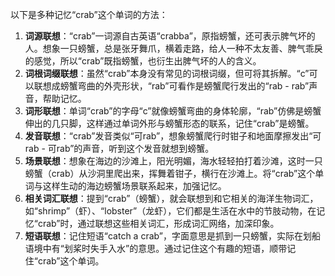 以下是多种记忆“crab”这个单词的方法：
1. **词源联想**：“crab”一词源自古英语“crabba”，原指螃蟹，还可表示脾气坏的人。想象一只螃蟹，总是张牙舞爪，横着走路，给人一种不太友善、脾气乖戾的感觉，所以“crab”既指螃蟹，也衍生出脾气坏的人的含义。
2. **词根词缀联想**：虽然“crab”本身没有常见的词根词缀，但可将其拆解。“c”可以联想成螃蟹弯曲的外壳形状，“rab”可看作是螃蟹爬行发出的“rab - rab”声音，帮助记忆。
3. **词形联想**：单词“crab”的字母“c”就像螃蟹弯曲的身体轮廓，“rab”仿佛是螃蟹伸出的几只脚，这样通过单词外形与螃蟹形态的联系，记住“crab”是螃蟹。
4. **发音联想**：“crab”发音类似“可rab”，想象螃蟹爬行时钳子和地面摩擦发出“可rab - 可rab”的声音，听到这个发音就想到螃蟹。
5. **场景联想**：想象在海边的沙滩上，阳光明媚，海水轻轻拍打着沙滩，这时一只螃蟹（crab）从沙洞里爬出来，挥舞着钳子，横行在沙滩上。将“crab”这个单词与这样生动的海边螃蟹场景联系起来，加强记忆。
6. **相关词汇联想**：提到“crab”（螃蟹），就会联想到和它相关的海洋生物词汇，如“shrimp”（虾）、“lobster”（龙虾），它们都是生活在水中的节肢动物，在记忆“crab”时，通过联想这些相关词汇，形成词汇网络，加深印象。
7. **短语联想**：记住短语“catch a crab”，字面意思是抓到一只螃蟹，实际在划船语境中有“划桨时失手入水”的意思。通过记住这个有趣的短语，顺带记住“crab”这个单词。 